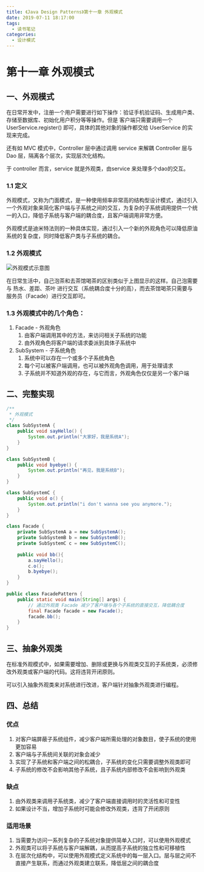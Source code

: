 ```yaml
---
title: 《Java Design Patterns》第十一章 外观模式
date: 2019-07-11 18:17:00
tags: 
  - 读书笔记
categories:
  - 设计模式
---
```


# 第十一章 外观模式

## 一、外观模式

在日常开发中，注册一个用户需要进行如下操作：验证手机验证码、生成用户类、存储至数据库、初始化用户积分等等操作。但是 客户端只需要调用一个 UserService.register() 即可，具体的其他对象的操作都交给 UserService 的实现来完成。

还有如 MVC 模式中，Controller 层中通过调用 service 来解耦 Controller 层与 Dao 层，隔离各个层次，实现层次化结构。

于 controller 而言，service 就是外观类，由service 来处理多个dao的交互。

### 1.1 定义

外观模式，又称为门面模式，是一种使用频率非常高的结构型设计模式，通过引入一个外观对象来简化客户端与子系统之间的交互，为复杂的子系统调用提供一个统一的入口，降低子系统与客户端的耦合度，且客户端调用非常方便。

外观模式是迪米特法则的一种具体实现，通过引入一个新的外观角色可以降低原油系统的复杂度，同时降低客户类与子系统的耦合。

### 1.2 外观模式

![外观模式示意图](https://i.loli.net/2019/07/11/5d270855d1d7975835.png)

在日常生活中，自己泡茶和去茶馆喝茶的区别类似于上图显示的这样。自己泡需要与 热水、差距、茶叶 进行交互（系统耦合度十分的高），而去茶馆喝茶只需要与服务员（Facade）进行交互即可。

### 1.3 外观模式中的几个角色：

1. Facade - 外观角色
   1. 由客户端调用其中的方法，来访问相关子系统的功能
   2. 由外观角色将客户端的请求委派到具体子系统中
2. SubSystem - 子系统角色
   1. 系统中可以存在一个或多个子系统角色
   2. 每个可以被客户端调用，也可以被外观角色调用，用于处理请求
   3. 子系统并不知道外观的存在，与它而言，外观角色仅仅是另一个客户端

## 二、完整实现

```java
/**
 * 外观模式
 */
class SubSystemA {
    public void sayHello() {
        System.out.println("大家好，我是系统A");
    }
}

class SubSystemB {
    public void byebye() {
        System.out.println("再见，我是系统B");
    }
}

class SubSystemC {
    public void o() {
        System.out.println("i don't wanna see you anymore.");
    }
}

class Facade {
    private SubSystemA a = new SubSystemA();
    private SubSystemB b = new SubSystemB();
    private SubSystemC c = new SubSystemC();
    
    public void bb(){
        a.sayHello();
        c.o();
        b.byebye();
    }
}

public class FacadePattern {
    public static void main(String[] args) {
        // 通过外观类 Facade 减少了客户端与各个子系统的直接交互，降低耦合度
        final Facade facade = new Facade();
        facade.bb();
    }
}
```

## 三、抽象外观类

在标准外观模式中，如果需要增加、删除或更换与外观类交互的子系统类，必须修改外观类或客户端的代码。这将违背开闭原则。

可以引入抽象外观类来对系统进行改进，客户端针对抽象外观类进行编程。

## 四、总结

### 优点

1. 对客户端屏蔽子系统组件，减少客户端所需处理的对象数目，使子系统的使用更加容易
2. 客户端与子系统间关联的对象会减少
3. 实现了子系统和客户端之间的松耦合，子系统的变化只需要调整外观类即可
4. 子系统的修改不会影响其他子系统，且子系统内部修改不会影响到外观类

### 缺点

1. 由外观类来调用子系统类，减少了客户端直接调用时的灵活性和可变性
2. 如果设计不当，增加子系统时可能会修改外观类，违背了开闭原则

### 适用场景

1. 当需要为访问一系列复杂的子系统对象提供简单入口时，可以使用外观模式
2. 外观类可以将子系统与客户端解耦，从而提高子系统的独立性和可移植性
3. 在层次化结构中，可以使用外观模式定义系统中的每一层入口。层与层之间不直接产生联系，而通过外观类建立联系，降低层之间的耦合度